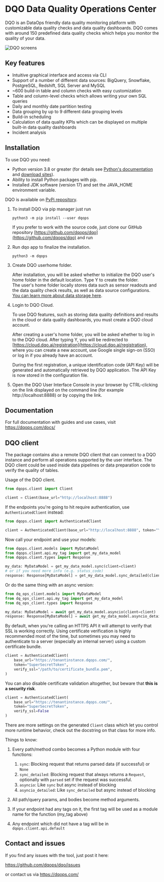 # DQO Data Quality Operations Center

DQO is an DataOps friendly data quality monitoring platform with customizable data quality checks and data quality dashboards.
DQO comes with around 150 predefined data quality checks which helps you monitor the quality of your data.

![DQO screens](https://dqops.com/docs/images/dqo-screens.gif)

## Key features
- Intuitive graphical interface and access via CLI
- Support of a number of different data sources: BigQuery, Snowflake, PostgreSQL, Redshift, SQL Server and MySQL
- ~600 build-in table and column checks with easy customization
- Table and column-level checks which allows writing your own SQL queries
- Daily and monthly date partition testing
- Data grouping by up to 9 different data grouping levels
- Build-in scheduling
- Calculation of data quality KPIs which can be displayed on multiple built-in data quality dashboards
- Incident analysis

## Installation

To use DQO you need:

- Python version 3.8 or greater (for details see [Python's documentation](https://www.python.org/doc/) and [download sites](https://www.python.org/downloads/)).
- Ability to install Python packages with pip.
- Installed JDK software (version 17) and set the JAVA_HOME environment variable.


DQO is available on [PyPi repository](https://pypi.org/project/dqops/).

1. To install DQO via pip manager just run

    ```
    python3 -m pip install --user dqops
    ```

   If you prefer to work with the source code, just clone our GitHub repository [https://github.com/dqops/dqo](https://github.com/dqops/dqo)
   and run

2. Run dqo app to finalize the installation.

    ```
    python3 -m dqops
    ```

3. Create DQO userhome folder.

   After installation, you will be asked whether to initialize the DQO user's home folder in the default location. Type Y to create the folder.  
   The user's home folder locally stores data such as sensor readouts and the data quality check results, as well as data source configurations. [You can learn more about data storage here](https://dqops.com/docs/dqo-concepts/data-storage/data-storage/).

4. Login to DQO Cloud.

   To use DQO features, such as storing data quality definitions and results in the cloud or data quality dashboards, you
   must create a DQO cloud account.

   After creating a user's home folder, you will be asked whether to log in to the DQO cloud. After typing Y, you will be
   redirected to [https://cloud.dqo.ai/registration](https://cloud.dqo.ai/registration), where you can create a new account, use Google single sign-on (SSO) or log in if you already have an account.

   During the first registration, a unique identification code (API Key) will be generated and automatically retrieved by DQO application.
   The API Key is now stored in the configuration file.

5. Open the DQO User Interface Console in your browser by CTRL-clicking on the link displayed on the command line (for example http://localhost:8888)
   or by copying the link.

## Documentation

For full documentation with guides and use cases, visit https://dqops.com/docs/


## DQO client
The package contains also a remote DQO client that can connect to a DQO instance and perform all operations supported by the user interface.
The DQO client could be used inside data pipelines or data preparation code to verify the quality of tables.

Usage of the DQO client.

```python
from dqops.client import Client

client = Client(base_url="http://localhost:8888")
```

If the endpoints you're going to hit require authentication, use `AuthenticatedClient` instead:

```python
from dqops.client import AuthenticatedClient

client = AuthenticatedClient(base_url="http://localhost:8888", token="Your DQO Cloud API Key")
```

Now call your endpoint and use your models:

```python
from dqops.client.models import MyDataModel
from dqops.client.api.my_tag import get_my_data_model
from dqops.client.types import Response

my_data: MyDataModel = get_my_data_model.sync(client=client)
# or if you need more info (e.g. status_code)
response: Response[MyDataModel] = get_my_data_model.sync_detailed(client=client)
```

Or do the same thing with an async version:

```python
from dq_ops_client.models import MyDataModel
from dq_ops_client.api.my_tag import get_my_data_model
from dq_ops_client.types import Response

my_data: MyDataModel = await get_my_data_model.asyncio(client=client)
response: Response[MyDataModel] = await get_my_data_model.asyncio_detailed(client=client)
```

By default, when you're calling an HTTPS API it will attempt to verify that SSL is working correctly. Using certificate verification is highly recommended most of the time, but sometimes you may need to authenticate to a server (especially an internal server) using a custom certificate bundle.

```python
client = AuthenticatedClient(
    base_url="https://tenantinstance.dqops.com/", 
    token="SuperSecretToken",
    verify_ssl="/path/to/certificate_bundle.pem",
)
```

You can also disable certificate validation altogether, but beware that **this is a security risk**.

```python
client = AuthenticatedClient(
    base_url="https://tenantinstance.dqops.com/", 
    token="SuperSecretToken", 
    verify_ssl=False
)
```

There are more settings on the generated `Client` class which let you control more runtime behavior, check out the docstring on that class for more info.

Things to know:
1. Every path/method combo becomes a Python module with four functions:
   1. `sync`: Blocking request that returns parsed data (if successful) or `None`
   1. `sync_detailed`: Blocking request that always returns a `Request`, optionally with `parsed` set if the request was successful.
   1. `asyncio`: Like `sync` but async instead of blocking
   1. `asyncio_detailed`: Like `sync_detailed` but async instead of blocking

1. All path/query params, and bodies become method arguments.
1. If your endpoint had any tags on it, the first tag will be used as a module name for the function (my_tag above)
1. Any endpoint which did not have a tag will be in `dqops.client.api.default`


## Contact and issues

If you find any issues with the tool, just post it here:

https://github.com/dqops/dqo/issues

or contact us via https://dqops.com/
